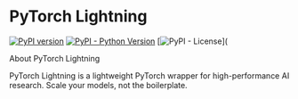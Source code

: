<!-- Write a README for introducing pytorch lightning -->

# PyTorch Lightning

[![PyPI version](https://badge.fury.io/py/pytorch-lightning.svg)](https://badge.fury.io/py/pytorch-lightning)
[![PyPI - Python Version](https://img.shields.io/pypi/pyversions/pytorch-lightning.svg)](https://pypi.org/project/pytorch-lightning/)
[![PyPI - License](https://img.shields.io/pypi/l/pytorch-lightning.svg)](



About PyTorch Lightning

PyTorch Lightning is a lightweight PyTorch wrapper for high-performance AI research. Scale your models, not the boilerplate.

